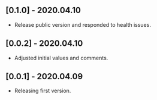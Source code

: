 ## [0.1.0] - 2020.04.10
* Release public version and responded to health issues.

## [0.0.2] - 2020.04.10
* Adjusted initial values and comments.

## [0.0.1] - 2020.04.09
* Releasing first version.
